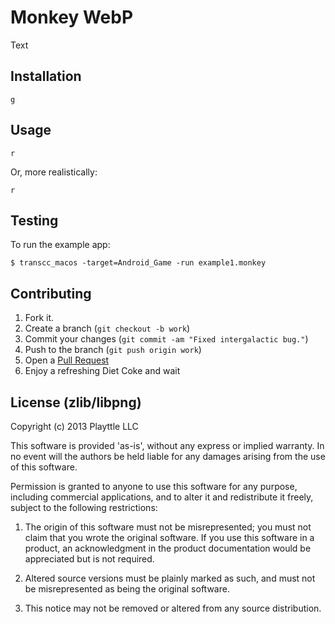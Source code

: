 Monkey WebP
===========

Text


Installation
-----------

    g


Usage
-----

    r

Or, more realistically:

    r


Testing
-------

To run the example app:

    $ transcc_macos -target=Android_Game -run example1.monkey



Contributing
------------

1. Fork it.
2. Create a branch (`git checkout -b work`)
3. Commit your changes (`git commit -am "Fixed intergalactic bug."`)
4. Push to the branch (`git push origin work`)
5. Open a [Pull Request][1]
6. Enjoy a refreshing Diet Coke and wait


[1]: http://github.com/playttle/monkey-webp


License (zlib/libpng)
-------


Copyright (c) 2013 Playttle LLC

This software is provided 'as-is', without any express or implied
warranty. In no event will the authors be held liable for any damages
arising from the use of this software.

Permission is granted to anyone to use this software for any purpose,
including commercial applications, and to alter it and redistribute it
freely, subject to the following restrictions:

   1. The origin of this software must not be misrepresented; you must not
   claim that you wrote the original software. If you use this software
   in a product, an acknowledgment in the product documentation would be
   appreciated but is not required.

   2. Altered source versions must be plainly marked as such, and must not be
   misrepresented as being the original software.

   3. This notice may not be removed or altered from any source
   distribution.


